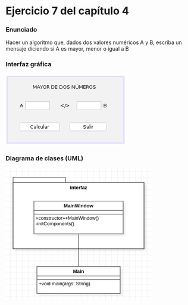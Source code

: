 # Ejercicio 7 del capítulo 4

### Enunciado
Hacer un algoritmo que, dados dos valores numéricos A y B, escriba un mensaje diciendo
si A es mayor, menor o igual a B

### Interfaz gráfica
![Imagen de la interfaz gráfica](./gui.png)

### Diagrama de clases (UML)
![Imagen del diagrama de clases en UML](./DiagramaClases.png)

